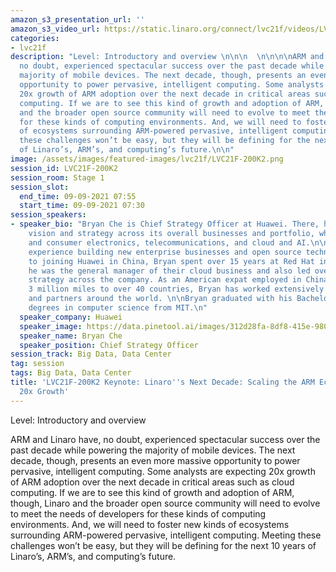 ```yaml
---
amazon_s3_presentation_url: ''
amazon_s3_video_url: https://static.linaro.org/connect/lvc21f/videos/LVC21F-200K2.mp4
categories:
- lvc21f
description: "Level: Introductory and overview \n\n\n  \n\n\n\nARM and Linaro have,
  no doubt, experienced spectacular success over the past decade while powering the
  majority of mobile devices. The next decade, though, presents an even more massive
  opportunity to power pervasive, intelligent computing. Some analysts are expecting
  20x growth of ARM adoption over the next decade in critical areas such as cloud
  computing. If we are to see this kind of growth and adoption of ARM, though, Linaro
  and the broader open source community will need to evolve to meet the needs of developers
  for these kinds of computing environments. And, we will need to foster new kinds
  of ecosystems surrounding ARM-powered pervasive, intelligent computing. Meeting
  these challenges won’t be easy, but they will be defining for the next 10 years
  of Linaro’s, ARM’s, and computing’s future.\n\n"
image: /assets/images/featured-images/lvc21f/LVC21F-200K2.png
session_id: LVC21F-200K2
session_room: Stage 1
session_slot:
  end_time: 09-09-2021 07:55
  start_time: 09-09-2021 07:30
session_speakers:
- speaker_bio: "Bryan Che is Chief Strategy Officer at Huawei. There, he leads Huawei’s
    vision and strategy across its overall businesses and portfolio, which spans mobile
    and consumer electronics, telecommunications, and cloud and AI.\n\nBryan has tremendous
    experience building new enterprise businesses and open source technologies. Prior
    to joining Huawei in China, Bryan spent over 15 years at Red Hat in the US, where
    he was the general manager of their cloud business and also led overall product
    strategy across the company. As an American expat employed in China who has traveled
    3 million miles to over 40 countries, Bryan has worked extensively with many customers
    and partners around the world. \n\nBryan graduated with his Bachelors and Masters
    degrees in computer science from MIT.\n"
  speaker_company: Huawei
  speaker_image: https://data.pinetool.ai/images/312d28fa-8df8-415e-9800-e975be6b649b.png
  speaker_name: Bryan Che
  speaker_position: Chief Strategy Officer
session_track: Big Data, Data Center
tag: session
tags: Big Data, Data Center
title: 'LVC21F-200K2 Keynote: Linaro''s Next Decade: Scaling the ARM Ecosystem for
  20x Growth'
---
```


Level: Introductory and overview 


  



ARM and Linaro have, no doubt, experienced spectacular success over the past decade while powering the majority of mobile devices. The next decade, though, presents an even more massive opportunity to power pervasive, intelligent computing. Some analysts are expecting 20x growth of ARM adoption over the next decade in critical areas such as cloud computing. If we are to see this kind of growth and adoption of ARM, though, Linaro and the broader open source community will need to evolve to meet the needs of developers for these kinds of computing environments. And, we will need to foster new kinds of ecosystems surrounding ARM-powered pervasive, intelligent computing. Meeting these challenges won’t be easy, but they will be defining for the next 10 years of Linaro’s, ARM’s, and computing’s future.
